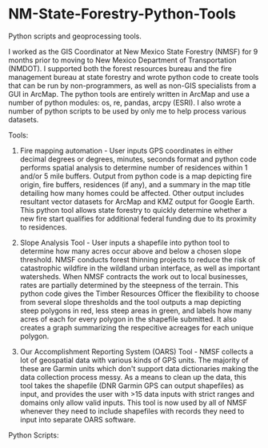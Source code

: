 # NM-State-Forestry-Python-Tools
Python scripts and geoprocessing tools. 

I worked as the GIS Coordinator at New Mexico State Forestry (NMSF) for 9 months prior to moving to New Mexico Department of Transportation (NMDOT). I supported both the forest resources bureau and the fire management bureau at state forestry and wrote python code to create tools that can be run by non-programmers, as well as non-GIS specialists from a GUI in ArcMap. The python tools are entirely written in ArcMap and use a number of python modules: os, re, pandas, arcpy (ESRI). I also wrote a number of python scripts to be used by only me to help process various datasets.

Tools:
1) Fire mapping automation - User inputs GPS coordinates in either decimal degrees or degrees, minutes, seconds format and python code performs spatial analysis to determine number of residences within 1 and/or 5 mile buffers. Output from python code is a map depicting fire origin, fire buffers, residences (if any), and a summary in the map title detailing how many homes could be affected. Other output includes resultant vector datasets for ArcMap and KMZ output for Google Earth. This python tool allows state forestry to quickly determine whether a new fire start qualifies for additional federal funding due to its proximity to residences.

2) Slope Analysis Tool - User inputs a shapefile into python tool to determine how many acres occur above and below a chosen slope threshold. NMSF conducts forest thinning projects to reduce the risk of catastrophic wildfire in the wildland urban interface, as well as important watersheds. When NMSF contracts the work out to local businesses, rates are partially determined by the steepness of the terrain. This python code gives the Timber Resources Officer the flexibility to choose from several slope thresholds and the tool outputs a map depicting steep polygons in red, less steep areas in green, and labels how many acres of each for every polygon in the shapefile submitted. It also creates a graph summarizing the respecitive acreages for each unique polygon. 

3) Our Accomplishment Reporting System (OARS) Tool - NMSF collects a lot of geospatial data with various kinds of GPS units. The majority of these are Garmin units which don't support data dictionaries making the data collection process messy. As a means to clean up the data, this tool takes the shapefile (DNR Garmin GPS can output shapefiles) as input, and provides the user with >15 data inputs with strict ranges and domains only allow valid inputs. This tool is now used by all of NMSF whenever they need to include shapefiles with records they need to input into separate OARS software.


Python Scripts:

